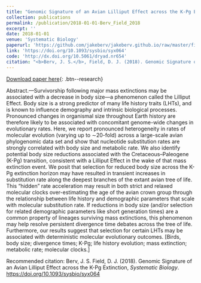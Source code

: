 ```yaml
---
title: "Genomic Signature of an Avian Lilliput Effect across the K-Pg Extinction"
collection: publications
permalink: /publication/2018-01-01-Berv_Field_2018
excerpt: ''
date: 2018-01-01
venue: 'Systematic Biology'
paperurl: 'https://github.com/jakeberv/jakeberv.github.io/raw/master/files/pdf/papers/Berv_Field_2018.pdf'
link: 'https://doi.org/10.1093/sysbio/syx064'
code: 'http://dx.doi.org/10.5061/dryad.nr654'
citation: "<b>Berv, J. S.</b>, Field, D. J. (2018). Genomic Signature of an Avian Lilliput Effect across the K-Pg Extinction, <i>Systematic Biology</i>.<b>Publisher's Award</b>"
---
```

[Download paper here](https://github.com/jakeberv/jakeberv.github.io/raw/master/files/pdf/papers/Berv_Field_2018.pdf){: .btn--research}

Abstract.—Survivorship following major mass extinctions may be associated with a decrease in body size—a phenomenon called the Lilliput Effect. Body size is a strong predictor of many life history traits (LHTs), and is known to influence demography and intrinsic biological processes. Pronounced changes in organismal size throughout Earth history are therefore likely to be associated with concomitant genome-wide changes in evolutionary rates. Here, we report pronounced heterogeneity in rates of molecular evolution (varying up to ∼20-fold) across a large-scale avian phylogenomic data set and show that nucleotide substitution rates are strongly correlated with body size and metabolic rate. We also identify potential body size reductions associated with the Cretaceous–Paleogene (K-Pg) transition, consistent with a Lilliput Effect in the wake of that mass extinction event. We posit that selection for reduced body size across the K-Pg extinction horizon may have resulted in transient increases in substitution rate along the deepest branches of the extant avian tree of life. This “hidden” rate acceleration may result in both strict and relaxed molecular clocks over-estimating the age of the avian crown group through the relationship between life history and demographic parameters that scale with molecular substitution rate. If reductions in body size (and/or selection for related demographic parameters like short generation times) are a common property of lineages surviving mass extinctions, this phenomenon may help resolve persistent divergence time debates across the tree of life. Furthermore, our results suggest that selection for certain LHTs may be associated with deterministic molecular evolutionary outcomes. [Birds, body size; divergence times; K-Pg; life history evolution; mass extinction; metabolic rate; molecular clocks.]

Recommended citation: Berv, J. S. Field, D. J. (2018). Genomic Signature of an Avian Lilliput Effect across the K-Pg Extinction, <i>Systematic Biology</i>. https://doi.org/10.1093/sysbio/syx064